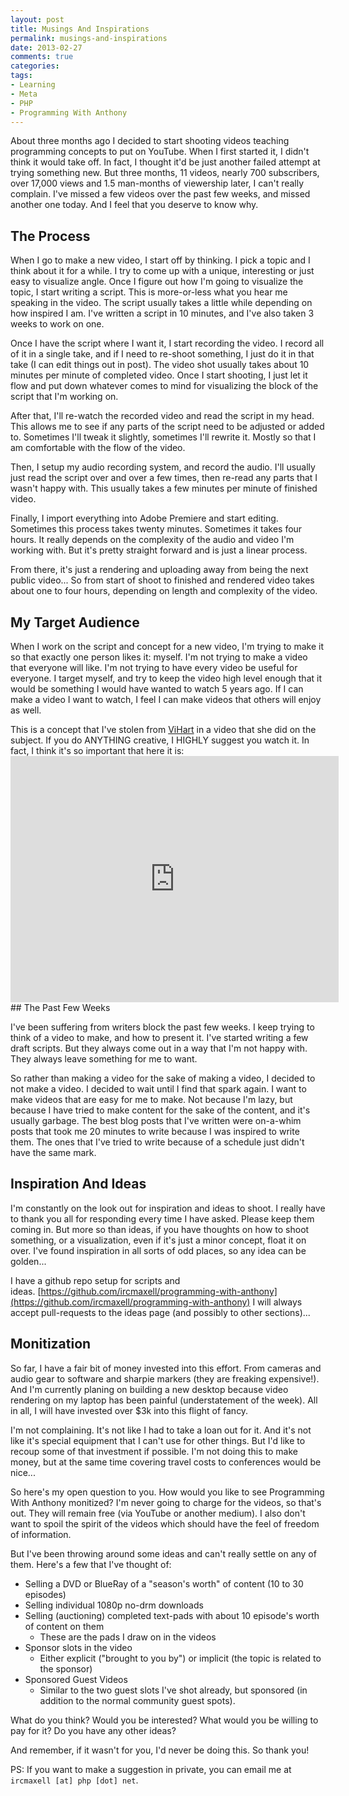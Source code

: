 ```yaml
---
layout: post
title: Musings And Inspirations
permalink: musings-and-inspirations
date: 2013-02-27
comments: true
categories:
tags:
- Learning
- Meta
- PHP
- Programming With Anthony
---
```


About three months ago I decided to start shooting videos teaching programming concepts to put on YouTube. When I first started it, I didn't think it would take off. In fact, I thought it'd be just another failed attempt at trying something new. But three months, 11 videos, nearly 700 subscribers, over 17,000 views and 1.5 man-months of viewership later, I can't really complain. I've missed a few videos over the past few weeks, and missed another one today. And I feel that you deserve to know why.
<!--more-->

## The Process


When I go to make a new video, I start off by thinking. I pick a topic and I think about it for a while. I try to come up with a unique, interesting or just easy to visualize angle. Once I figure out how I'm going to visualize the topic, I start writing a script. This is more-or-less what you hear me speaking in the video. The script usually takes a little while depending on how inspired I am. I've written a script in 10 minutes, and I've also taken 3 weeks to work on one.

Once I have the script where I want it, I start recording the video. I record all of it in a single take, and if I need to re-shoot something, I just do it in that take (I can edit things out in post). The video shot usually takes about 10 minutes per minute of completed video. Once I start shooting, I just let it flow and put down whatever comes to mind for visualizing the block of the script that I'm working on.

After that, I'll re-watch the recorded video and read the script in my head. This allows me to see if any parts of the script need to be adjusted or added to. Sometimes I'll tweak it slightly, sometimes I'll rewrite it. Mostly so that I am comfortable with the flow of the video.

Then, I setup my audio recording system, and record the audio. I'll usually just read the script over and over a few times, then re-read any parts that I wasn't happy with. This usually takes a few minutes per minute of finished video.

Finally, I import everything into Adobe Premiere and start editing. Sometimes this process takes twenty minutes. Sometimes it takes four hours. It really depends on the complexity of the audio and video I'm working with. But it's pretty straight forward and is just a linear process.

From there, it's just a rendering and uploading away from being the next public video... So from start of shoot to finished and rendered video takes about one to four hours, depending on length and complexity of the video.
## My Target Audience


When I work on the script and concept for a new video, I'm trying to make it so that exactly one person likes it: myself. I'm not trying to make a video that everyone will like. I'm not trying to have every video be useful for everyone. I target myself, and try to keep the video high level enough that it would be something I would have wanted to watch 5 years ago. If I can make a video I want to watch, I feel I can make videos that others will enjoy as well.

This is a concept that I've stolen from [ViHart](http://youtube.com/vihart) in a video that she did on the subject. If you do ANYTHING creative, I HIGHLY suggest you watch it. In fact, I think it's so important that here it is:<iframe allowfullscreen="" frameborder="0" height="394" src="http://www.youtube.com/embed/bm-Jjvqu3U4?rel=0" width="525"></iframe>## The Past Few Weeks


I've been suffering from writers block the past few weeks. I keep trying to think of a video to make, and how to present it. I've started writing a few draft scripts. But they always come out in a way that I'm not happy with. They always leave something for me to want. 

So rather than making a video for the sake of making a video, I decided to not make a video. I decided to wait until I find that spark again. I want to make videos that are easy for me to make. Not because I'm lazy, but because I have tried to make content for the sake of the content, and it's usually garbage. The best blog posts that I've written were on-a-whim posts that took me 20 minutes to write because I was inspired to write them. The ones that I've tried to write because of a schedule just didn't have the same mark.
## Inspiration And Ideas


I'm constantly on the look out for inspiration and ideas to shoot. I really have to thank you all for responding every time I have asked. Please keep them coming in. But more so than ideas, if you have thoughts on how to shoot something, or a visualization, even if it's just a minor concept, float it on over. I've found inspiration in all sorts of odd places, so any idea can be golden...

I have a github repo setup for scripts and ideas. [https://github.com/ircmaxell/programming-with-anthony](https://github.com/ircmaxell/programming-with-anthony) I will always accept pull-requests to the ideas page (and possibly to other sections)...
## Monitization


So far, I have a fair bit of money invested into this effort. From cameras and audio gear to software and sharpie markers (they are freaking expensive!). And I'm currently planing on building a new desktop because video rendering on my laptop has been painful (understatement of the week). All in all, I will have invested over $3k into this flight of fancy. 

I'm not complaining. It's not like I had to take a loan out for it. And it's not like it's special equipment that I can't use for other things. But I'd like to recoup some of that investment if possible. I'm not doing this to make money, but at the same time covering travel costs to conferences would be nice...

So here's my open question to you. How would you like to see Programming With Anthony monitized? I'm never going to charge for the videos, so that's out. They will remain free (via YouTube or another medium). I also don't want to spoil the spirit of the videos which should have the feel of freedom of information. 

But I've been throwing around some ideas and can't really settle on any of them. Here's a few that I've thought of:
 * Selling a DVD or BlueRay of a "season's worth" of content (10 to 30 episodes)
 * Selling individual 1080p no-drm downloads
 * Selling (auctioning) completed text-pads with about 10 episode's worth of content on them
     * These are the pads I draw on in the videos
 * Sponsor slots in the video
     * Either explicit ("brought to you by") or implicit (the topic is related to the sponsor)
 * Sponsored Guest Videos
     * Similar to the two guest slots I've shot already, but sponsored (in addition to the normal community guest spots).


What do you think? Would you be interested? What would you be willing to pay for it? Do you have any other ideas?

And remember, if it wasn't for you, I'd never be doing this. So thank you!


PS: If you want to make a suggestion in private, you can email me at `ircmaxell [at] php [dot] net`.
